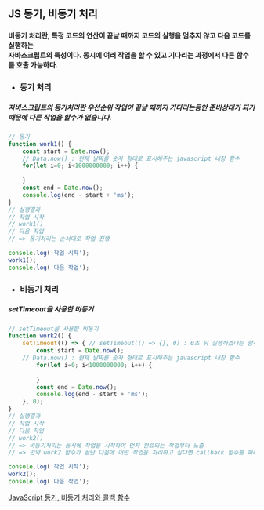## JS 동기, 비동기 처리

#### 비동기 처리란, 특정 코드의 연산이 끝날 때까지 코드의 실행을 멈추지 않고 다음 코드를 실행하는<br>자바스크립트의 특성이다. 동시에 여러 작업을 할 수 있고 기다리는 과정에서 다른 함수를 호출 가능하다.

+ ### 동기 처리

##### 자바스크립트의 동기처리란 우선순위 작업이 끝날 때까지 기다리는동안 준비상태가 되기 때문에 다른 작업을 할수가 없습니다.

```js
// 동기
function work1() {
	const start = Date.now();
	// Data.now() : 현재 날짜를 숫자 형태로 표시해주는 javascript 내장 함수
	for(let i=0; i<1000000000; i++) {
		
	}
	const end = Date.now();
	console.log(end - start + 'ms');
}
// 실행결과
// 작업 시작
// work1()
// 다음 작업
// => 동기처리는 순서대로 작업 진행

console.log('작업 시작');
work1();
console.log('다음 작업');
```

+ ### 비동기 처리

##### setTimeout을 사용한 비동기

```js
// setTimeout을 사용한 비동기
function work2() {
	setTimeout(() => { // setTimeout(() => {}, 0) : 0초 뒤 실행하겠다는 함수
		const start = Date.now();
	// Data.now() : 현재 날짜를 숫자 형태로 표시해주는 javascript 내장 함수
		for(let i=0; i<1000000000; i++) {
			
		}
		const end = Date.now();
		console.log(end - start + 'ms');
	}, 0);
}
// 실행결과
// 작업 시작
// 다음 작업
// work2()
// => 비동기처리는 동시에 작업을 시작하여 먼저 완료되는 작업부터 노출
// => 만약 work2 함수가 끝난 다음에 어떤 작업을 처리하고 싶다면 callback 함수를 파라미터로 전달해줌

console.log('작업 시작');
work2();
console.log('다음 작업');
```

[JavaScript 동기, 비동기 처리와 콜백 함수](https://kkhcode.tistory.com/6)